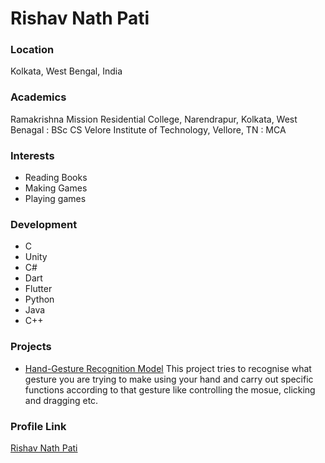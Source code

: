 # Rishav Nath Pati

### Location

Kolkata, West Bengal, India

### Academics

Ramakrishna Mission Residential College, Narendrapur, Kolkata, West Benagal : BSc CS
Velore Institute of Technology, Vellore, TN : MCA

### Interests

- Reading Books
- Making Games
- Playing games

### Development

- C
- Unity
- C#
- Dart
- Flutter
- Python
- Java
- C++

### Projects

- [Hand-Gesture Recognition Model](https://github.com/rishavnathpati/Realtime-Hand-Gesture-Controlled-GUI) This project tries to recognise what gesture you are trying to make using your hand and carry out specific functions according to that gesture like controlling the mosue, clicking and dragging etc.
### Profile Link

[Rishav Nath Pati](https://github.com/rishavnathpati)
